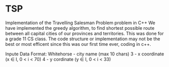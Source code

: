 # TSP
Implementation of the Travelling Salesman Problem problem in C++
We have implemented the greedy algorithm, to find shortest possible route between all capital cities of our provinces and territories. This was done for a grade 11 CS class. The code structure or implementation may not be the best or most efficent since this was our first time ever, coding in c++. 


Inpute Data Format:
Whitehorse - city name (max 10 chars)
3 - x coordinate (x ∈ I, 0 < i < 70)
4 - y cordinate (y ∈ I, 0 < i < 33)


